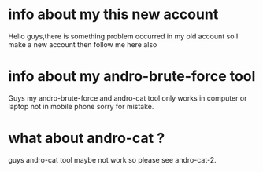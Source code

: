# info about my this new account
Hello guys,there is something problem occurred in my old account so I make a new account then follow me here also
# info about my andro-brute-force tool
Guys my andro-brute-force and andro-cat tool only works in computer or laptop not in mobile phone sorry for mistake.
# what about andro-cat ?
guys andro-cat tool maybe not work so please see andro-cat-2.
